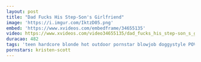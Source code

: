```yaml
---
layout: post
title: "Dad Fucks His Step-Son's Girlfriend"
image: 'https://i.imgur.com/IktzD05.png'
embed: 'https://www.xvideos.com/embedframe/34655135'
video: https://www.xvideos.com/video34655135/dad_fucks_his_step-son_s_girlfriend
duracao: 482
tags: 'teen hardcore blonde hot outdoor pornstar blowjob doggystyle POV reality hd stepfather stepdad kristen-scott'
pornstars: kristen-scott
---
```

